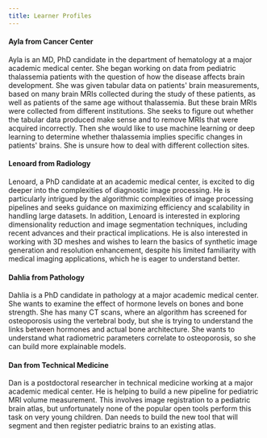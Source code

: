 ```yaml
---
title: Learner Profiles
---
```


#### Ayla from Cancer Center 

Ayla is an MD, PhD candidate in the department of hematology at a major academic medical center. She began working on data from pediatric thalassemia patients with the question of how the disease affects brain development. She was given tabular data on patients' brain measurements, based on many brain MRIs collected during the study of these patients, as well as patients of the same age without thalassemia. But these brain MRIs were collected from different institutions. She seeks to figure out whether the tabular data produced make sense and to remove MRIs that were acquired incorrectly. Then she would like to use machine learning or deep learning to determine whether thalassemia implies specific changes in patients' brains. She is unsure how to deal with different collection sites.

#### Lenoard from Radiology

Lenoard, a PhD candidate at an academic medical center, is excited to dig deeper into the complexities of diagnostic image processing. He is particularly intrigued by the algorithmic complexities of image processing pipelines and seeks guidance on maximizing efficiency and scalability in handling large datasets. In addition, Lenoard is interested in exploring dimensionality reduction and image segmentation techniques, including recent advances and their practical implications. He is also interested in working with 3D meshes and wishes to learn the basics of synthetic image generation and resolution enhancement, despite his limited familiarity with medical imaging applications, which he is eager to understand better. 

#### Dahlia from Pathology 

Dahlia is a PhD candidate in pathology at a major academic medical center. She wants to examine the effect of hormone levels on bones and bone strength. She has many CT scans, where an algorithm has screened for osteoporosis using the vertebral body, but she is trying to understand the links between hormones and actual bone architecture. She wants to understand what radiometric parameters correlate to osteoporosis, so she can build more explainable models. 

#### Dan from Technical Medicine 

Dan is a postdoctoral researcher in technical medicine working at a major academic medical center. He is helping to build a new pipeline for pediatric MRI volume measurement. This involves image registration to a pediatric brain atlas, but unfortunately none of the popular open tools perform this task on very young children. Dan needs to build the new tool that will segment and then register pediatric brains to an existing atlas.
